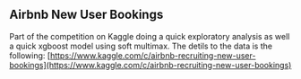 ## Airbnb New User Bookings

Part of the competition on Kaggle doing a quick exploratory analysis as well a quick xgboost model using soft multimax. The detils to the data is the following:
[https://www.kaggle.com/c/airbnb-recruiting-new-user-bookings](https://www.kaggle.com/c/airbnb-recruiting-new-user-bookings)